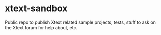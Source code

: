 xtext-sandbox
=============

Public repo to publish Xtext related sample projects, tests, stuff to ask on the Xtext forum for help about, etc.